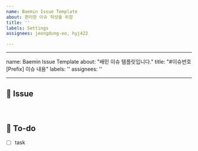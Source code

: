 ```yaml
---
name: Baemin Issue Template
about: 편리한 이슈 작성을 위함
title: ''
labels: Settings
assignees: jeongdung-eo, hyj422

---
```


---
name: Baemin Issue Template
about: "배민 이슈 템플릿입니다."
title: "#이슈번호 [Prefix] 이슈 내용"
labels: ''
assignees: ''

---

## 🍏 Issue
###  <!--이슈 타이틀-->

<br/>

## 📝 To-do

- [ ] task
